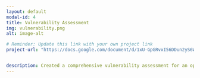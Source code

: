 ```yaml
---
layout: default
modal-id: 4
title: Vulnerability Assessment
img: vulnerability.png
alt: image-alt

# Reminder: Update this link with your own project link
project-url: "https://docs.google.com/document/d/1xU-GpGRvxI56DDun2yS6Wdf_CPPZHckVtpQ_O_PIE8w/edit?usp=sharing"


description: Created a comprehensive vulnerability assessment for an open public database server, analyzing risk factors and proposing security enhancements in line with NIST SP 800-30 to mitigate potential threats and safeguard business operations.
---
```

